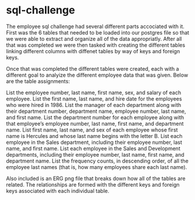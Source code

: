 # sql-challenge

The employee sql challenge had several different parts accociated with it. First was the 6 tables that needed to be loaded into our postgres file so that 
we were able to extract and organize all of the data appropriatly. After all that was completed we were then tasked with creating the different tables linking
different columns with diffenet tables by way of keys and foreign keys. 

Once that was completed the different tables were created, each with a different goal to analyize the different employee data that was given.
Below are the table assignments:

  List the employee number, last name, first name, sex, and salary of each employee.
  List the first name, last name, and hire date for the employees who were hired in 1986.
  List the manager of each department along with their department number, department name, employee number, last name, and first name.
  List the department number for each employee along with that employee’s employee number, last name, first name, and department name.
  List first name, last name, and sex of each employee whose first name is Hercules and whose last name begins with the letter B.
  List each employee in the Sales department, including their employee number, last name, and first name.
  List each employee in the Sales and Development departments, including their employee number, last name, first name, and department name.
  List the frequency counts, in descending order, of all the employee last names (that is, how many employees share each last name).
  
Also included is an ERG png file that breaks down how all of the tables are related. The relationships are formed with the different
keys and foreign keys associated with each individual table. 
  
  
